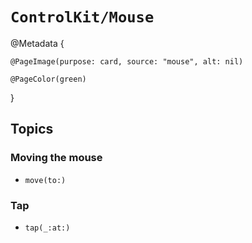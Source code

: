
# ``ControlKit/Mouse``

@Metadata {
    
    @PageImage(purpose: card, source: "mouse", alt: nil)
    
    @PageColor(green)
    
}

## Topics

### Moving the mouse

- ``move(to:)``

### Tap

- ``tap(_:at:)``
